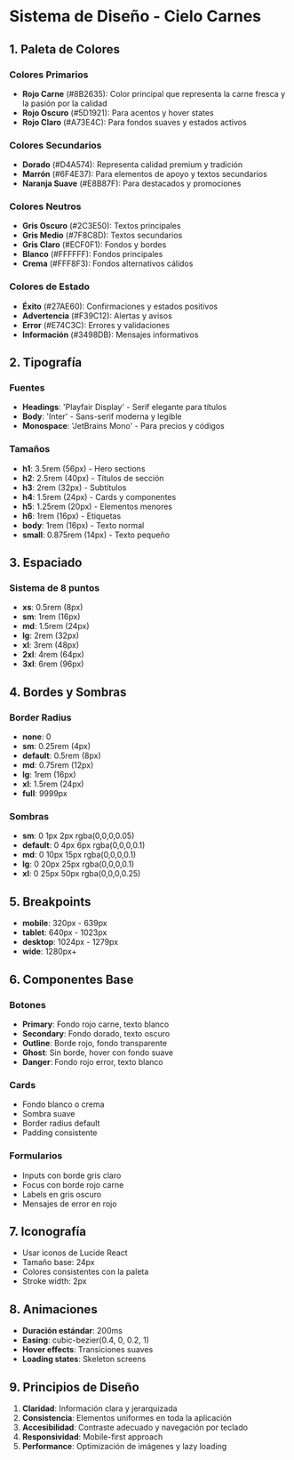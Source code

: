 # Sistema de Diseño - Cielo Carnes

## 1. Paleta de Colores

### Colores Primarios
- **Rojo Carne** (#8B2635): Color principal que representa la carne fresca y la pasión por la calidad
- **Rojo Oscuro** (#5D1921): Para acentos y hover states
- **Rojo Claro** (#A73E4C): Para fondos suaves y estados activos

### Colores Secundarios
- **Dorado** (#D4A574): Representa calidad premium y tradición
- **Marrón** (#6F4E37): Para elementos de apoyo y textos secundarios
- **Naranja Suave** (#E8B87F): Para destacados y promociones

### Colores Neutros
- **Gris Oscuro** (#2C3E50): Textos principales
- **Gris Medio** (#7F8C8D): Textos secundarios
- **Gris Claro** (#ECF0F1): Fondos y bordes
- **Blanco** (#FFFFFF): Fondos principales
- **Crema** (#FFF8F3): Fondos alternativos cálidos

### Colores de Estado
- **Éxito** (#27AE60): Confirmaciones y estados positivos
- **Advertencia** (#F39C12): Alertas y avisos
- **Error** (#E74C3C): Errores y validaciones
- **Información** (#3498DB): Mensajes informativos

## 2. Tipografía

### Fuentes
- **Headings**: 'Playfair Display' - Serif elegante para títulos
- **Body**: 'Inter' - Sans-serif moderna y legible
- **Monospace**: 'JetBrains Mono' - Para precios y códigos

### Tamaños
- **h1**: 3.5rem (56px) - Hero sections
- **h2**: 2.5rem (40px) - Títulos de sección
- **h3**: 2rem (32px) - Subtítulos
- **h4**: 1.5rem (24px) - Cards y componentes
- **h5**: 1.25rem (20px) - Elementos menores
- **h6**: 1rem (16px) - Etiquetas
- **body**: 1rem (16px) - Texto normal
- **small**: 0.875rem (14px) - Texto pequeño

## 3. Espaciado

### Sistema de 8 puntos
- **xs**: 0.5rem (8px)
- **sm**: 1rem (16px)
- **md**: 1.5rem (24px)
- **lg**: 2rem (32px)
- **xl**: 3rem (48px)
- **2xl**: 4rem (64px)
- **3xl**: 6rem (96px)

## 4. Bordes y Sombras

### Border Radius
- **none**: 0
- **sm**: 0.25rem (4px)
- **default**: 0.5rem (8px)
- **md**: 0.75rem (12px)
- **lg**: 1rem (16px)
- **xl**: 1.5rem (24px)
- **full**: 9999px

### Sombras
- **sm**: 0 1px 2px rgba(0,0,0,0.05)
- **default**: 0 4px 6px rgba(0,0,0,0.1)
- **md**: 0 10px 15px rgba(0,0,0,0.1)
- **lg**: 0 20px 25px rgba(0,0,0,0.1)
- **xl**: 0 25px 50px rgba(0,0,0,0.25)

## 5. Breakpoints

- **mobile**: 320px - 639px
- **tablet**: 640px - 1023px
- **desktop**: 1024px - 1279px
- **wide**: 1280px+

## 6. Componentes Base

### Botones
- **Primary**: Fondo rojo carne, texto blanco
- **Secondary**: Fondo dorado, texto oscuro
- **Outline**: Borde rojo, fondo transparente
- **Ghost**: Sin borde, hover con fondo suave
- **Danger**: Fondo rojo error, texto blanco

### Cards
- Fondo blanco o crema
- Sombra suave
- Border radius default
- Padding consistente

### Formularios
- Inputs con borde gris claro
- Focus con borde rojo carne
- Labels en gris oscuro
- Mensajes de error en rojo

## 7. Iconografía

- Usar iconos de Lucide React
- Tamaño base: 24px
- Colores consistentes con la paleta
- Stroke width: 2px

## 8. Animaciones

- **Duración estándar**: 200ms
- **Easing**: cubic-bezier(0.4, 0, 0.2, 1)
- **Hover effects**: Transiciones suaves
- **Loading states**: Skeleton screens

## 9. Principios de Diseño

1. **Claridad**: Información clara y jerarquizada
2. **Consistencia**: Elementos uniformes en toda la aplicación
3. **Accesibilidad**: Contraste adecuado y navegación por teclado
4. **Responsividad**: Mobile-first approach
5. **Performance**: Optimización de imágenes y lazy loading
